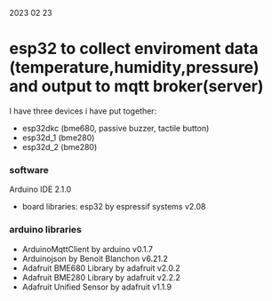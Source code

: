2023 02 23
# esp32 to collect enviroment data (temperature,humidity,pressure) and output to mqtt broker(server)

I have three devices i have put together:
  - esp32dkc (bme680, passive buzzer, tactile button)
  - esp32d_1 (bme280)
  - esp32d_2 (bme280)

### software
Arduino IDE 2.1.0
  - board libraries: esp32 by espressif systems v2.08

### arduino libraries
  - ArduinoMqttClient by arduino v0.1.7
  - Arduinojson by Benoit Blanchon v6.21.2
  - Adafruit BME680 Library by adafruit v2.0.2
  - Adafruit BME280 Library by adafruit v2.2.2
  - Adafruit Unified Sensor by adafruit v1.1.9
  
  
